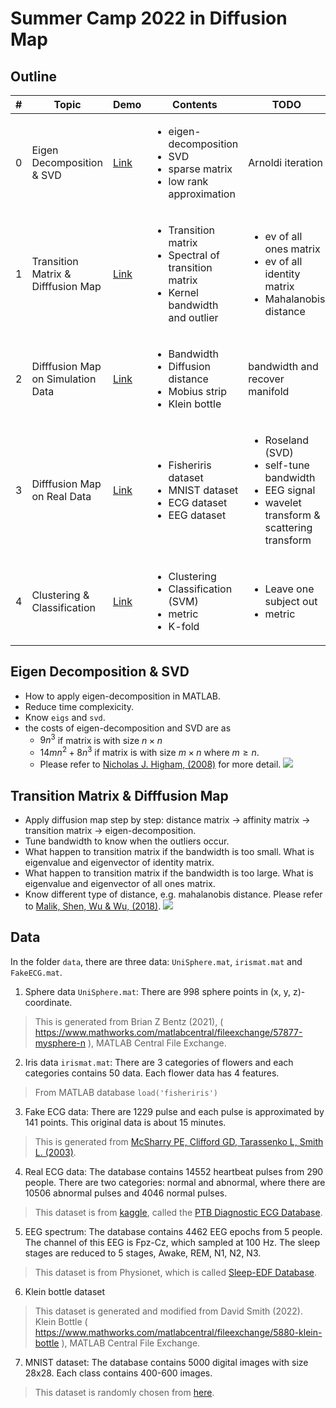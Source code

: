 # Summer Camp 2022 in Diffusion Map
## Outline
|#|Topic|Demo|Contents|TODO|
|-|-|-|-|-|
|0|Eigen Decomposition & SVD|[Link](demo/ED_SVD.mlx)|<ul><li>eigen-decomposition</li><li>SVD</li><li>sparse matrix</li><li>low rank approximation</li></ul>|Arnoldi iteration|
|1|Transition Matrix & Difffusion Map|[Link](demo/Affinity_Transition.mlx)|<ul><li>Transition matrix</li><li>Spectral of transition matrix</li><li>Kernel bandwidth and outlier</li></ul>|<ul><li>ev of all ones matrix</li><li>ev of all identity matrix</li><li>Mahalanobis distance</li></ul>|
|2|Difffusion Map on Simulation Data|[Link](demo/Diffu_Simul.mlx)|<ul><li>Bandwidth</li><li>Diffusion distance</li><li>Mobius strip</li><li>Klein bottle</li></ul>|bandwidth and recover manifold|
|3|Difffusion Map on Real Data|[Link](demo/Diffu_Real.mlx)|<ul><li>Fisheriris dataset</li><li>MNIST dataset</li><li>ECG dataset</li><li>EEG dataset</li></ul>|<ul><li>Roseland (SVD)</li><li>self-tune bandwidth</li><li>EEG signal</li><li>wavelet transform & scattering transform</li></ul>|
|4|Clustering & Classification|[Link](demo/Clustering_Classification.mlx)|<ul><li>Clustering</li><li>Classification (SVM)</li><li>metric</li><li>K-fold</li></ul>|<ul><li>Leave one subject out</li><li>metric</li></ul>|

## Eigen Decomposition & SVD
- How to apply eigen-decomposition in MATLAB. 
- Reduce time complexicity.
- Know `eigs` and `svd`.
- the costs of eigen-decomposition and SVD are as
  - $9n^3$ if matrix is with size $n\times n$
  - $14mn^2+8n^3$ if matrix is with size $m\times n$ where $m\geq n$.
  - Please refer to [Nicholas J. Higham, (2008)](https://books.google.com.tw/books/about/Functions_of_Matrices.html?id=S6gpNn1JmbgC&redir_esc=y) for more detail.
![](https://i.imgur.com/L0TXL2G.png)

## Transition Matrix & Difffusion Map
- Apply diffusion map step by step: distance matrix -> affinity matrix -> transition matrix -> eigen-decomposition.
- Tune bandwidth to know when the outliers occur.
- What happen to transition matrix if the bandwidth is too small. What is eigenvalue and eigenvector of identity matrix.
- What happen to transition matrix if the bandwidth is too large. What is eigenvalue and eigenvector of all ones matrix.
- Know different type of distance, e.g. mahalanobis distance. Please refer to [Malik, Shen, Wu & Wu, (2018)](https://arxiv.org/abs/1804.02811).
![](https://i.imgur.com/ZK67jTJ.png)


## Data
In the folder `data`, there are three data: `UniSphere.mat`, `irismat.mat` and `FakeECG.mat`.
1. Sphere data `UniSphere.mat`: There are 998 sphere points in (x, y, z)-coordinate.
> This is generated from Brian Z Bentz (2021), ( https://www.mathworks.com/matlabcentral/fileexchange/57877-mysphere-n ), MATLAB Central File Exchange.
2. Iris data `irismat.mat`: There are 3 categories of flowers and each categories contains 50 data. Each flower data has 4 features.
> From MATLAB database `load('fisheriris')`
3. Fake ECG data: There are 1229 pulse and each pulse is approximated by 141 points. This original data is about 15 minutes.
> This is generated from [McSharry PE, Clifford GD, Tarassenko L, Smith L. (2003)](https://physionet.org/content/ecgsyn/1.0.0/#files).
4. Real ECG data: The database contains 14552 heartbeat pulses from 290 people. There are two categories: normal and abnormal, where there are 10506 abnormal pulses and 4046 normal pulses.
> This dataset is from [kaggle](), called the [PTB Diagnostic ECG Database](https://www.physionet.org/content/ptbdb/1.0.0/).
5. EEG spectrum: The database contains 4462 EEG  epochs from 5 people. The channel of this EEG is Fpz-Cz, which sampled at 100 Hz. The sleep stages are reduced to 5 stages, Awake, REM, N1, N2, N3.
> This dataset is from Physionet, which is called [Sleep-EDF Database](https://physionet.org/content/sleep-edf/1.0.0/).
6. Klein bottle dataset
> This dataset is generated and modified from David Smith (2022). Klein Bottle ( https://www.mathworks.com/matlabcentral/fileexchange/5880-klein-bottle ), MATLAB Central File Exchange.
7. MNIST dataset: The database contains 5000 digital images with size 28x28. Each class contains 400-600 images.
> This dataset is randomly chosen from [here](https://github.com/sunsided/mnist-matlab).

